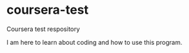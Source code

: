 # coursera-test
Coursera test respository

I am here to learn about coding and how to use this program.

